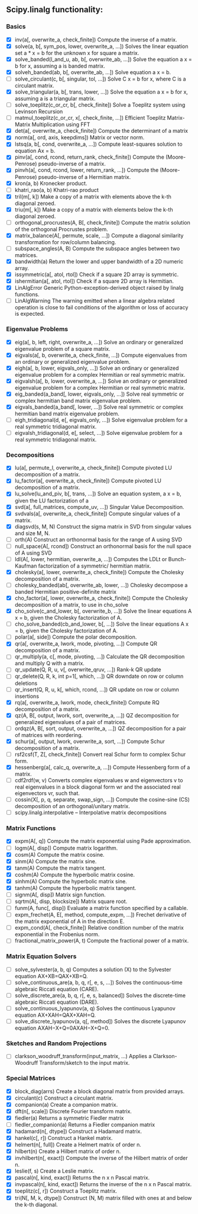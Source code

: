 ## Scipy.linalg functionality:

### Basics
  
- [x] inv(a[, overwrite_a, check_finite])	Compute the inverse of a matrix.
- [x] solve(a, b[, sym_pos, lower, overwrite_a, ...])	Solves the linear equation set a * x = b for the unknown x for square a matrix.
- [x] solve_banded(l_and_u, ab, b[, overwrite_ab, ...])	Solve the equation a x = b for x, assuming a is banded matrix.
- [x] solveh_banded(ab, b[, overwrite_ab, ...])	Solve equation a x = b.
- [ ] solve_circulant(c, b[, singular, tol, ...])	Solve C x = b for x, where C is a circulant matrix.
- [x] solve_triangular(a, b[, trans, lower, ...])	Solve the equation a x = b for x, assuming a is a triangular matrix.
- [ ] solve_toeplitz(c_or_cr, b[, check_finite])	Solve a Toeplitz system using Levinson Recursion
- [ ] matmul_toeplitz(c_or_cr, x[, check_finite, ...])  Efficient Toeplitz Matrix-Matrix Multiplication using FFT
- [x] det(a[, overwrite_a, check_finite])	Compute the determinant of a matrix
- [x] norm(a[, ord, axis, keepdims])	Matrix or vector norm.
- [x] lstsq(a, b[, cond, overwrite_a, ...])	Compute least-squares solution to equation Ax = b.
- [x] pinv(a[, cond, rcond, return_rank, check_finite])	Compute the (Moore-Penrose) pseudo-inverse of a matrix.
- [x] pinvh(a[, cond, rcond, lower, return_rank, ...])	Compute the (Moore-Penrose) pseudo-inverse of a Hermitian matrix.
- [x] kron(a, b)	Kronecker product.
- [ ] khatri_rao(a, b)  Khatri-rao product
- [x] tril(m[, k])	Make a copy of a matrix with elements above the k-th diagonal zeroed.
- [x] triu(m[, k])	Make a copy of a matrix with elements below the k-th diagonal zeroed.
- [ ] orthogonal_procrustes(A, B[, check_finite])	Compute the matrix solution of the orthogonal Procrustes problem.
- [x] matrix_balance(A[, permute, scale, ...])	Compute a diagonal similarity transformation for row/column balancing.
- [ ] subspace_angles(A, B) Compute the subspace angles between two matrices.
- [x] bandwidth(a)  Return the lower and upper bandwidth of a 2D numeric array.
- [x] issymmetric(a[, atol, rtol])  Check if a square 2D array is symmetric.
- [x] ishermitian(a[, atol, rtol])  Check if a square 2D array is Hermitian.
- [x] LinAlgError	Generic Python-exception-derived object raised by linalg functions.
- [ ] LinAlgWarning The warning emitted when a linear algebra related operation is close to fail conditions of the algorithm or loss of accuracy is expected.

### Eigenvalue Problems

- [x] eig(a[, b, left, right, overwrite_a, ...])	Solve an ordinary or generalized eigenvalue problem of a square matrix.
- [x] eigvals(a[, b, overwrite_a, check_finite, ...])	Compute eigenvalues from an ordinary or generalized eigenvalue problem.
- [x] eigh(a[, b, lower, eigvals_only, ...])	Solve an ordinary or generalized eigenvalue problem for a complex Hermitian or real symmetric matrix.
- [x] eigvalsh(a[, b, lower, overwrite_a, ...])	Solve an ordinary or generalized eigenvalue problem for a complex Hermitian or real symmetric matrix.
- [x] eig_banded(a_band[, lower, eigvals_only, ...])	Solve real symmetric or complex hermitian band matrix eigenvalue problem.
- [x] eigvals_banded(a_band[, lower, ...])	Solve real symmetric or complex hermitian band matrix eigenvalue problem.
- [ ] eigh_tridiagonal(d, e[, eigvals_only, ...]) Solve eigenvalue problem for a real symmetric tridiagonal matrix.
- [ ] eigvalsh_tridiagonal(d, e[, select, ...]) Solve eigenvalue problem for a real symmetric tridiagonal matrix.

### Decompositions

- [x] lu(a[, permute_l, overwrite_a, check_finite])	Compute pivoted LU decomposition of a matrix.
- [x] lu_factor(a[, overwrite_a, check_finite])	Compute pivoted LU decomposition of a matrix.
- [x] lu_solve(lu_and_piv, b[, trans, ...])	Solve an equation system, a x = b, given the LU factorization of a
- [x] svd(a[, full_matrices, compute_uv, ...])	Singular Value Decomposition.
- [x] svdvals(a[, overwrite_a, check_finite])	Compute singular values of a matrix.
- [x] diagsvd(s, M, N)	Construct the sigma matrix in SVD from singular values and size M, N.
- [ ] orth(A)	Construct an orthonormal basis for the range of A using SVD
- [ ] null_space(A[, rcond])  Construct an orthonormal basis for the null space of A using SVD
- [ ] ldl(A[, lower, hermitian, overwrite_a, ...])  Computes the LDLt or Bunch-Kaufman factorization of a symmetric/ hermitian matrix.
- [x] cholesky(a[, lower, overwrite_a, check_finite])	Compute the Cholesky decomposition of a matrix.
- [ ] cholesky_banded(ab[, overwrite_ab, lower, ...])	Cholesky decompose a banded Hermitian positive-definite matrix
- [x] cho_factor(a[, lower, overwrite_a, check_finite])	Compute the Cholesky decomposition of a matrix, to use in cho_solve
- [x] cho_solve(c_and_lower, b[, overwrite_b, ...])	Solve the linear equations A x = b, given the Cholesky factorization of A.
- [ ] cho_solve_banded(cb_and_lower, b[, ...])	Solve the linear equations A x = b, given the Cholesky factorization of A.
- [ ] polar(a[, side])	Compute the polar decomposition.
- [x] qr(a[, overwrite_a, lwork, mode, pivoting, ...])	Compute QR decomposition of a matrix.
- [ ] qr_multiply(a, c[, mode, pivoting, ...])	Calculate the QR decomposition and multiply Q with a matrix.
- [ ] qr_update(Q, R, u, v[, overwrite_qruv, ...])	Rank-k QR update
- [ ] qr_delete(Q, R, k, int p=1[, which, ...])	QR downdate on row or column deletions
- [ ] qr_insert(Q, R, u, k[, which, rcond, ...])	QR update on row or column insertions
- [x] rq(a[, overwrite_a, lwork, mode, check_finite])	Compute RQ decomposition of a matrix.
- [x] qz(A, B[, output, lwork, sort, overwrite_a, ...])	QZ decomposition for generalized eigenvalues of a pair of matrices.
- [ ] ordqz(A, B[, sort, output, overwrite_a, ...])	QZ decomposition for a pair of matrices with reordering.
- [x] schur(a[, output, lwork, overwrite_a, sort, ...])	Compute Schur decomposition of a matrix.
- [ ] rsf2csf(T, Z[, check_finite])	Convert real Schur form to complex Schur form.
- [x] hessenberg(a[, calc_q, overwrite_a, ...])	Compute Hessenberg form of a matrix.
- [ ] cdf2rdf(w, v) Converts complex eigenvalues w and eigenvectors v to real eigenvalues in a block diagonal form wr and the associated real eigenvectors vr, such that.
- [ ] cossin(X[, p, q, separate, swap_sign, ...]) Compute the cosine-sine (CS) decomposition of an orthogonal/unitary matrix.
- [ ] scipy.linalg.interpolative – Interpolative matrix decompositions

### Matrix Functions

- [x] expm(A[, q])	Compute the matrix exponential using Pade approximation.
- [ ] logm(A[, disp])	Compute matrix logarithm.
- [x] cosm(A)	Compute the matrix cosine.
- [x] sinm(A)	Compute the matrix sine.
- [x] tanm(A)	Compute the matrix tangent.
- [x] coshm(A)	Compute the hyperbolic matrix cosine.
- [x] sinhm(A)	Compute the hyperbolic matrix sine.
- [x] tanhm(A)	Compute the hyperbolic matrix tangent.
- [ ] signm(A[, disp])	Matrix sign function.
- [ ] sqrtm(A[, disp, blocksize])	Matrix square root.
- [ ] funm(A, func[, disp])	Evaluate a matrix function specified by a callable.
- [ ] expm_frechet(A, E[, method, compute_expm, ...])	Frechet derivative of the matrix exponential of A in the direction E.
- [ ] expm_cond(A[, check_finite])	Relative condition number of the matrix exponential in the Frobenius norm.
- [ ] fractional_matrix_power(A, t)	Compute the fractional power of a matrix.

### Matrix Equation Solvers

- [ ] solve_sylvester(a, b, q)	Computes a solution (X) to the Sylvester equation AX+XB=QAX+XB=Q.
- [ ] solve_continuous_are(a, b, q, r[, e, s, ...])	Solves the continuous-time algebraic Riccati equation (CARE).
- [ ] solve_discrete_are(a, b, q, r[, e, s, balanced])	Solves the discrete-time algebraic Riccati equation (DARE).
- [ ] solve_continuous_lyapunov(a, q)	Solves the continuous Lyapunov equation AX+XAH=QAX+XAH=Q.
- [ ] solve_discrete_lyapunov(a, q[, method])	Solves the discrete Lyapunov equation AXAH−X+Q=0AXAH−X+Q=0.

### Sketches and Random Projections

- [ ] clarkson_woodruff_transform(input_matrix, ...)  Applies a Clarkson-Woodruff Transform/sketch to the input matrix.

### Special Matrices

- [x] block_diag(arrs)	Create a block diagonal matrix from provided arrays.
- [x] circulant(c)	Construct a circulant matrix.
- [x] companion(a)	Create a companion matrix.
- [x] dft(n[, scale])	Discrete Fourier transform matrix.
- [x] fiedler(a)  Returns a symmetric Fiedler matrix
- [ ] fiedler_companion(a)  Returns a Fiedler companion matrix
- [x] hadamard(n[, dtype])	Construct a Hadamard matrix.
- [x] hankel(c[, r])	Construct a Hankel matrix.
- [x] helmert(n[, full])	Create a Helmert matrix of order n.
- [x] hilbert(n)	Create a Hilbert matrix of order n.
- [x] invhilbert(n[, exact])	Compute the inverse of the Hilbert matrix of order n.
- [x] leslie(f, s)	Create a Leslie matrix.
- [x] pascal(n[, kind, exact])	Returns the n x n Pascal matrix.
- [x] invpascal(n[, kind, exact])	Returns the inverse of the n x n Pascal matrix.
- [x] toeplitz(c[, r])	Construct a Toeplitz matrix.
- [x] tri(N[, M, k, dtype])	Construct (N, M) matrix filled with ones at and below the k-th diagonal.
